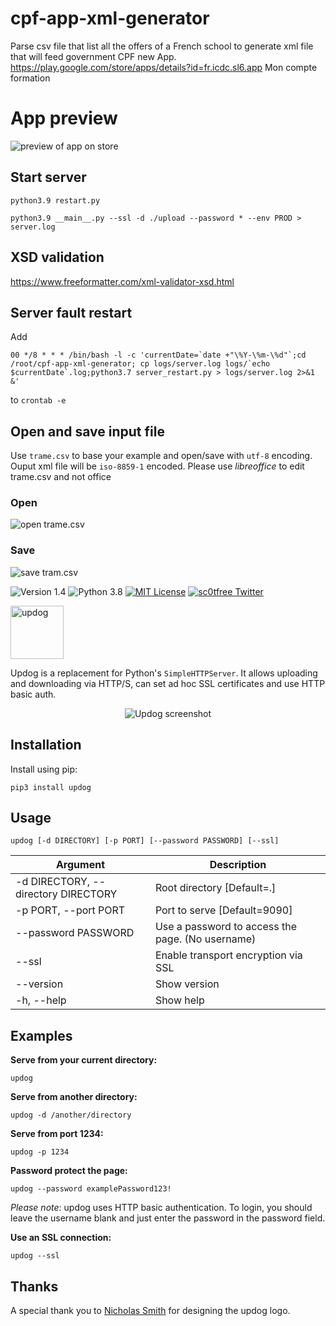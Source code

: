 # cpf-app-xml-generator
Parse csv file that list all the offers of a French school to generate xml file that will feed government CPF new App. https://play.google.com/store/apps/details?id=fr.icdc.sl6.app Mon compte formation

# App preview
![preview of app on store](https://raw.githubusercontent.com/73k05/cpf-app-xml-generator/master/resources/images/app_store.png)

## Start server
```python3.9 restart.py```

```python3.9 __main__.py --ssl -d ./upload --password * --env PROD > server.log```

## XSD validation
https://www.freeformatter.com/xml-validator-xsd.html

## Server fault restart
Add

```
00 */8 * * * /bin/bash -l -c 'currentDate=`date +"\%Y-\%m-\%d"`;cd /root/cpf-app-xml-generator; cp logs/server.log logs/`echo $currentDate`.log;python3.7 server_restart.py > logs/server.log 2>&1 &'
```

to ```crontab -e```

## Open and save input file
Use ```trame.csv``` to base your example and open/save with ```utf-8``` encoding. Ouput xml file will be ```iso-8859-1``` encoded. Please use *libreoffice* to edit trame.csv and not office

### Open
![open trame.csv](https://raw.githubusercontent.com/73k05/cpf-app-xml-generator/master/resources/images/open_csv.png)

### Save
![save tram.csv](https://raw.githubusercontent.com/73k05/cpf-app-xml-generator/master/resources/images/save_csv.png)

![Version 1.4](http://img.shields.io/badge/version-v1.4-green.svg)
![Python 3.8](http://img.shields.io/badge/python-3.8-blue.svg)
[![MIT License](http://img.shields.io/badge/license-MIT%20License-blue.svg)](https://github.com/sc0tfree/updog/blob/master/LICENSE)
[![sc0tfree Twitter](http://img.shields.io/twitter/url/http/shields.io.svg?style=social&label=Follow)](https://twitter.com/sc0tfree)

<p>
  <img src="https://sc0tfree.squarespace.com/s/updog.png" width=85px alt="updog"/>
</p>

Updog is a replacement for Python's `SimpleHTTPServer`. 
It allows uploading and downloading via HTTP/S, 
can set ad hoc SSL certificates and use HTTP basic auth.

<p align="center">
  <img src="https://sc0tfree.squarespace.com/s/updog-screenshot.png" alt="Updog screenshot"/>
</p>

## Installation

Install using pip:

`pip3 install updog`

## Usage

`updog [-d DIRECTORY] [-p PORT] [--password PASSWORD] [--ssl]`

| Argument                            | Description                                      |
|-------------------------------------|--------------------------------------------------| 
| -d DIRECTORY, --directory DIRECTORY | Root directory [Default=.]                       | 
| -p PORT, --port PORT                | Port to serve [Default=9090]                     |
| --password PASSWORD                 | Use a password to access the page. (No username) |
| --ssl                               | Enable transport encryption via SSL              |
| --version                           | Show version                                     |
| -h, --help                          | Show help                                        |

## Examples

**Serve from your current directory:**

`updog`

**Serve from another directory:**

`updog -d /another/directory`

**Serve from port 1234:**

`updog -p 1234`

**Password protect the page:**

`updog --password examplePassword123!`

*Please note*: updog uses HTTP basic authentication.
To login, you should leave the username blank and just
enter the password in the password field.

**Use an SSL connection:**

`updog --ssl`

## Thanks

A special thank you to [Nicholas Smith](http://nixmith.com) for
designing the updog logo.
